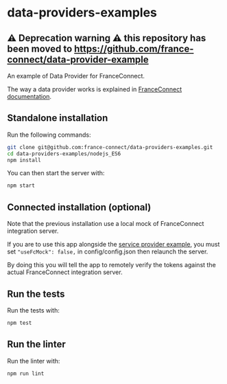 # data-providers-examples

## :warning: Deprecation warning :warning: this repository has been moved to https://github.com/france-connect/data-provider-example

An example of Data Provider for FranceConnect.

The way a data provider works is explained in [FranceConnect documentation](https://partenaires.franceconnect.gouv.fr/fcp/fournisseur-donnees).

## Standalone installation

Run the following commands:

```bash
git clone git@github.com:france-connect/data-providers-examples.git
cd data-providers-examples/nodejs_ES6
npm install
```

You can then start the server with:

```bash
npm start
```

## Connected installation (optional)

Note that the previous installation use a local mock of FranceConnect integration server.

If you are to use this app alongside the [service provider example](https://github.com/france-connect/identity-providers-examples/blob/master/NodeJSES6/data/database.csv),
you must set `"useFcMock": false,` in config/config.json then relaunch the server.

By doing this you will tell the app to remotely verify the tokens against the actual FranceConnect integration server.

## Run the tests

Run the tests with:
```bash
npm test
```

## Run the linter

Run the linter with:
```bash
npm run lint
```
